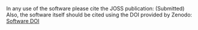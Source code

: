 In any use of the software please cite the JOSS publication: (Submitted)
Also, the software itself should be cited using the DOI provided by Zenodo:
[Software DOI](https://doi.org/10.5281/zenodo.3274726)

